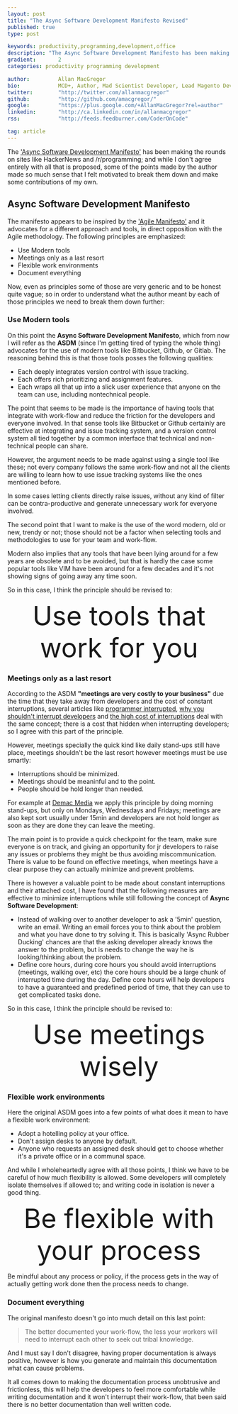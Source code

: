 ```yaml
---
layout: post
title: "The Async Software Development Manifesto Revised"
published: true
type: post

keywords: productivity,programming,development,office
description: "The Async Software Development Manifesto has been making the rounds on sites like HackerNews and /r/programming; and while I dont agree entirely with all that is proposed, some of the points made by the author made so much sense that I felt motivated to break them down and make some contributions of my own."
gradient: 		2
categories: productivity programming development

author: 		Allan MacGregor
bio: 			MCD+, Author, Mad Scientist Developer, Lead Magento Developer @demacmedia.
twitter: 		"http://twitter.com/allanmacgregor"
github: 		"http://github.com/amacgregor/"
google: 		"https://plus.google.com/+AllanMacGregor?rel=author"
linkedin: 		"http://ca.linkedin.com/in/allanmacgregor"
rss: 			"http://feeds.feedburner.com/CoderOnCode"

tag: article
---
```


The ['Async Software Development Manifesto'](http://asyncmanifesto.org/) has been making the rounds on sites like HackerNews and /r/programming; and while I don't agree entirely with all that is proposed, some of the points made by the author made so much sense that I felt motivated to break them down and make some contributions of my own.



## Async Software Development Manifesto

The manifesto appears to be inspired by the ['Agile Manifesto'](http://agilemanifesto.org/) and it advocates for a different approach and tools, in direct opposition with the Agile methodology. The following principles are emphasized:

- Use Modern tools
- Meetings only as a last resort
- Flexible work environments
- Document everything

Now, even as principles some of those are very generic and to be honest quite vague; so in order to understand what the author meant by each of those principles we need to break them down further:

### Use Modern tools

On this point the **Async Software Development Manifesto**, which from now I will refer as the **ASDM** (since I'm getting tired of typing the whole thing) advocates for the use of modern tools like Bitbucket, Github, or Gitlab. The reasoning behind this is that those tools posses the following qualities:

- Each deeply integrates version control with issue tracking.
- Each offers rich prioritizing and assignment features.
- Each wraps all that up into a slick user experience that anyone on the team can use, including nontechnical people.

The point that seems to be made is the importance of having tools that integrate with work-flow and reduce the friction for the developers and everyone involved. In that sense tools like Bitbucket or Github certainly are effective at integrating and issue tracking system, and a version control system all tied together by a common interface that technical and non-technical people can share.

However, the argument needs to be made against using a single tool like these; not every company follows the same work-flow and not all the clients are willing to learn how to use issue tracking systems like the ones mentioned before.

In some cases letting clients directly raise issues, without any kind of filter can be contra-productive and generate unnecessary work for everyone involved.

The second point that I want to make is the use of the word modern, old or new, trendy or not; those should not be a factor when selecting tools and methodologies to use for your team and work-flow.

Modern also implies that any tools that have been lying around for a few years are obsolete and to be avoided, but that is hardly the case some popular tools like VIM have been around for a few decades and it's not showing signs of going away any time soon.

So in this case, I think the principle should be revised to:

<div style="font-size:60px; text-align:center">Use tools that work for you</div>


### Meetings only as a last resort

According to the ASDM **"meetings are very costly to your business"** due the time that they take away from developers and the cost of constant interruptions, several articles like [programmer interrupted](http://blog.ninlabs.com/2013/01/programmer-interrupted/), [why you shouldn't interrupt developers](http://heeris.id.au/2013/this-is-why-you-shouldnt-interrupt-a-programmer) and [the high cost of interruptions](http://www.infoq.com/news/2013/01/Interruptions) deal with the same concept; there is a cost that hidden when interrupting developers; so I agree with this part of the principle.

However, meetings specially the quick kind like daily stand-ups still have place, meetings shouldn't be the last resort however meetings must be use smartly:

- Interruptions should be minimized.
- Meetings should be meaninful and to the point.
- People should be hold longer than needed.

For example at [Demac Media](http://www.demacmedia.com/) we apply this principle by doing morning stand-ups, but only on Mondays, Wednesdays and Fridays; meetings are also kept sort usually under 15min and developers are not hold longer as soon as they are done they can leave the meeting.

The main point is to provide a quick checkpoint for the team, make sure everyone is on track, and giving an opportunity for jr developers to raise any issues or problems they might be thus avoiding miscommunication. There is value to be found on effective meetings, when meetings have a clear purpose they can actually minimize and prevent problems.

There is however a valuable point to be made about constant interruptions and their attached cost, I have found that the following measures are effective to minimize interruptions while still following the concept of **Async Software Development**:

- Instead of walking over to another developer to ask a '5min' question, write an email. Writing an email forces you to think about the problem and what you have done to try solving it. This is basically 'Async Rubber Ducking' chances are that the asking developer already knows the answer to the problem, but is needs to change the way he is looking/thinking about the problem.
- Define core hours, during core hours you should avoid interruptions (meetings, walking over, etc) the core hours should be a large chunk of interrupted time during the day. Define core hours will help developers to have a guaranteed and predefined period of time, that they can use to get complicated tasks done.

So in this case, I think the principle should be revised to:

<div style="font-size:60px; text-align:center">Use meetings wisely</div>


### Flexible work environments

Here the original ASDM goes into a few points of what does it mean to have a flexible work environment:

- Adopt a hotelling policy at your office.
- Don't assign desks to anyone by default.
- Anyone who requests an assigned desk should get to choose whether it's a private office or in a communal space.

And while I wholeheartedly agree with all those points, I think we have to be careful of how much flexibility is allowed. Some developers will completely isolate themselves if allowed to; and writing code in isolation is never a good thing.

<div style="font-size:60px; text-align:center">Be flexible with your process</div>

Be mindful about any process or policy, if the process gets in the way of actually getting work done then the process needs to change.

### Document everything

The original manifesto doesn't go into much detail on this last point:

> The better documented your work-flow, the less your workers will need to interrupt each other to seek out tribal knowledge.

And I must say I don't disagree, having proper documentation is always positive, however is how you generate and maintain this documentation what can cause problems.

It all comes down to making the documentation process unobtrusive and frictionless, this will help the developers to feel more comfortable while writing documentation and it won't interrupt their work-flow, that been said there is no better documentation than well written code.
